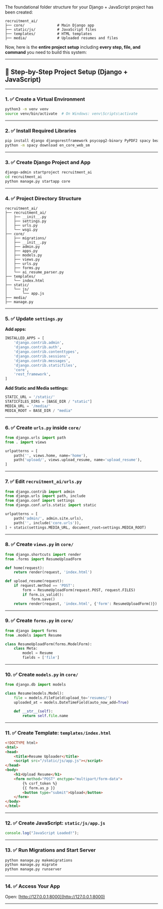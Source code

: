 The foundational folder structure for your Django + JavaScript project has been created:

```
recruitment_ai/
├── core/               # Main Django app
├── static/js/          # JavaScript files
├── templates/          # HTML templates
├── media/              # Uploaded resumes and files
```

Now, here is the **entire project setup** including **every step, file, and command** you need to build this system:

---

## 🔧 Step-by-Step Project Setup (Django + JavaScript)

---

### 1. ✅ Create a Virtual Environment

```bash
python3 -m venv venv
source venv/bin/activate  # On Windows: venv\Scripts\activate
```

---

### 2. ✅ Install Required Libraries

```bash
pip install django djangorestframework psycopg2-binary PyPDF2 spacy beautifulsoup4 selenium openai
python -m spacy download en_core_web_sm
```

---

### 3. ✅ Create Django Project and App

```bash
django-admin startproject recruitment_ai
cd recruitment_ai
python manage.py startapp core
```

---

### 4. ✅ Project Directory Structure

```
recruitment_ai/
├── recruitment_ai/
│   ├── __init__.py
│   ├── settings.py
│   ├── urls.py
│   └── wsgi.py
├── core/
│   ├── migrations/
│   ├── __init__.py
│   ├── admin.py
│   ├── apps.py
│   ├── models.py
│   ├── views.py
│   ├── urls.py
│   ├── forms.py
│   └── ai_resume_parser.py
├── templates/
│   └── index.html
├── static/
│   └── js/
│       └── app.js
├── media/
├── manage.py
```

---

### 5. ✅ Update `settings.py`

**Add apps:**

```python
INSTALLED_APPS = [
    'django.contrib.admin',
    'django.contrib.auth',
    'django.contrib.contenttypes',
    'django.contrib.sessions',
    'django.contrib.messages',
    'django.contrib.staticfiles',
    'core',
    'rest_framework',
]
```

**Add Static and Media settings:**

```python
STATIC_URL = '/static/'
STATICFILES_DIRS = [BASE_DIR / "static"]
MEDIA_URL = '/media/'
MEDIA_ROOT = BASE_DIR / "media"
```

---

### 6. ✅ Create `urls.py` inside `core/`

```python
from django.urls import path
from . import views

urlpatterns = [
    path('', views.home, name='home'),
    path('upload/', views.upload_resume, name='upload_resume'),
]
```

---

### 7. ✅ Edit `recruitment_ai/urls.py`

```python
from django.contrib import admin
from django.urls import path, include
from django.conf import settings
from django.conf.urls.static import static

urlpatterns = [
    path('admin/', admin.site.urls),
    path('', include('core.urls')),
] + static(settings.MEDIA_URL, document_root=settings.MEDIA_ROOT)
```

---

### 8. ✅ Create `views.py` in `core/`

```python
from django.shortcuts import render
from .forms import ResumeUploadForm

def home(request):
    return render(request, 'index.html')

def upload_resume(request):
    if request.method == 'POST':
        form = ResumeUploadForm(request.POST, request.FILES)
        if form.is_valid():
            form.save()
    return render(request, 'index.html', {'form': ResumeUploadForm()})
```

---

### 9. ✅ Create `forms.py` in `core/`

```python
from django import forms
from .models import Resume

class ResumeUploadForm(forms.ModelForm):
    class Meta:
        model = Resume
        fields = ['file']
```

---

### 10. ✅ Create `models.py` in `core/`

```python
from django.db import models

class Resume(models.Model):
    file = models.FileField(upload_to='resumes/')
    uploaded_at = models.DateTimeField(auto_now_add=True)

    def __str__(self):
        return self.file.name
```

---

### 11. ✅ Create Template: `templates/index.html`

```html
<!DOCTYPE html>
<html>
<head>
    <title>Resume Uploader</title>
    <script src="/static/js/app.js"></script>
</head>
<body>
    <h1>Upload Resume</h1>
    <form method="POST" enctype="multipart/form-data">
        {% csrf_token %}
        {{ form.as_p }}
        <button type="submit">Upload</button>
    </form>
</body>
</html>
```

---

### 12. ✅ Create JavaScript: `static/js/app.js`

```javascript
console.log("JavaScript Loaded!");
```

---

### 13. ✅ Run Migrations and Start Server

```bash
python manage.py makemigrations
python manage.py migrate
python manage.py runserver
```

---

### 14. ✅ Access Your App

Open: [http://127.0.0.1:8000](http://127.0.0.1:8000)

---
